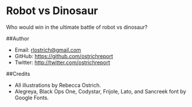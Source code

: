 # Robot vs Dinosaur
Who would win in the ultimate battle of robot vs dinosaur?

##Author
- Email: rlostrich@gmail.com
- GitHub: https://github.com/ostrichreport
- Twitter: http://twitter.com/ostrichreport

##Credits
- All illustrations by Rebecca Ostrich.
- Alegreya, Black Ops One, Codystar, Frijole, Lato, and Sancreek font by Google Fonts.
